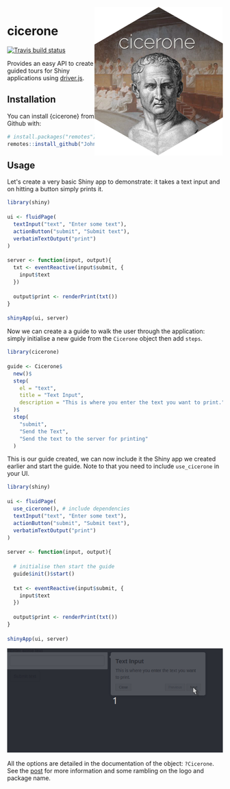 <img src="./man/figures/logo.png" align = "right"/>

# cicerone 

[![Travis build status](https://travis-ci.org/JohnCoene/cicerone.svg?branch=master)](https://travis-ci.org/JohnCoene/cicerone)

Provides an easy API to create guided tours for Shiny applications using [driver.js](https://kamranahmed.info/driver.js/).

## Installation

You can install {cicerone} from Github with:

``` r
# install.packages("remotes")
remotes::install_github("JohnCoene/cicerone")
```

## Usage

Let's create a very basic Shiny app to demonstrate: it takes a text input and on hitting a button simply prints it.

```r
library(shiny)

ui <- fluidPage(
  textInput("text", "Enter some text"),
  actionButton("submit", "Submit text"),
  verbatimTextOutput("print")
)

server <- function(input, output){
  txt <- eventReactive(input$submit, {
    input$text
  })

  output$print <- renderPrint(txt())
}

shinyApp(ui, server)
```

Now we can create a a guide to walk the user through the application: simply initialise a new guide from the `Cicerone` object then add `steps`.

```r
library(cicerone)

guide <- Cicerone$
  new()$ 
  step(
    el = "text",
    title = "Text Input",
    description = "This is where you enter the text you want to print."
  )$
  step(
    "submit",
    "Send the Text",
    "Send the text to the server for printing"
  )
```

This is our guide created, we can now include it the Shiny app we created earlier and start the guide. Note to that you need to include `use_cicerone` in your UI.

```r
library(shiny)

ui <- fluidPage(
  use_cicerone(), # include dependencies
  textInput("text", "Enter some text"),
  actionButton("submit", "Submit text"),
  verbatimTextOutput("print")
)

server <- function(input, output){

  # initialise then start the guide
  guide$init()$start()

  txt <- eventReactive(input$submit, {
    input$text
  })

  output$print <- renderPrint(txt())
}

shinyApp(ui, server)
```

![](./man/figures/demo.gif)

All the options are detailed in the documentation of the object: `?Cicerone`. See the [post](https://blog.john-coene.com/posts/2019-11-20-cicerone/) for more information and some rambling on the logo and package name.
